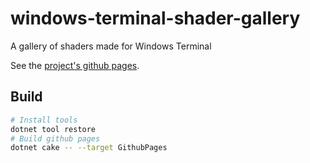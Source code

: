 # windows-terminal-shader-gallery
A gallery of shaders made for Windows Terminal

See the [project's github pages](https://mrange.github.io/windows-terminal-shader-gallery/).

## Build

```bash
# Install tools
dotnet tool restore
# Build github pages
dotnet cake -- --target GithubPages
```
